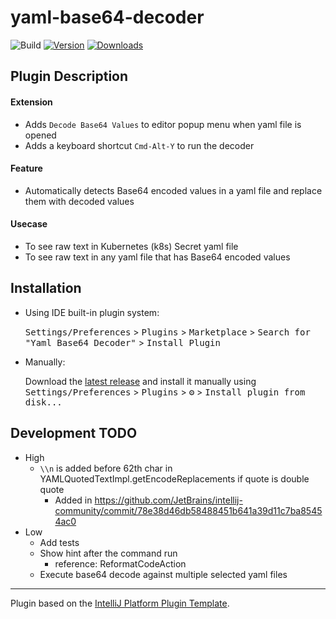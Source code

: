 # yaml-base64-decoder

![Build](https://github.com/yusukekuro/yaml-base64-decoder/workflows/Build/badge.svg)
[![Version](https://img.shields.io/jetbrains/plugin/v/19099-yaml-base64-decoder.svg)](https://plugins.jetbrains.com/plugin/19099-yaml-base64-decoder)
[![Downloads](https://img.shields.io/jetbrains/plugin/d/19099-yaml-base64-decoder.svg)](https://plugins.jetbrains.com/plugin/19099-yaml-base64-decoder)

## Plugin Description
<!-- Plugin description -->
#### Extension
- Adds `Decode Base64 Values` to editor popup menu when yaml file is opened
- Adds a keyboard shortcut `Cmd-Alt-Y` to run the decoder

#### Feature
- Automatically detects Base64 encoded values in a yaml file and replace them with decoded values

#### Usecase
- To see raw text in Kubernetes (k8s) Secret yaml file
- To see raw text in any yaml file that has Base64 encoded values
<!-- Plugin description end -->

## Installation

- Using IDE built-in plugin system:
  
  <kbd>Settings/Preferences</kbd> > <kbd>Plugins</kbd> > <kbd>Marketplace</kbd> > <kbd>Search for "Yaml Base64 Decoder"</kbd> >
  <kbd>Install Plugin</kbd>
  
- Manually:

  Download the [latest release](https://github.com/yusukekuro/yaml-base64-decoder/releases/latest) and install it manually using
  <kbd>Settings/Preferences</kbd> > <kbd>Plugins</kbd> > <kbd>⚙️</kbd> > <kbd>Install plugin from disk...</kbd>

## Development TODO
- High
  - `\\n` is added before 62th char in YAMLQuotedTextImpl.getEncodeReplacements if quote is double quote
    - Added in https://github.com/JetBrains/intellij-community/commit/78e38d46db58488451b641a39d11c7ba85454ac0
- Low
  - Add tests
  - Show hint after the command run
    - reference: ReformatCodeAction
  - Execute base64 decode against multiple selected yaml files

---
Plugin based on the [IntelliJ Platform Plugin Template][template].

[template]: https://github.com/JetBrains/intellij-platform-plugin-template
